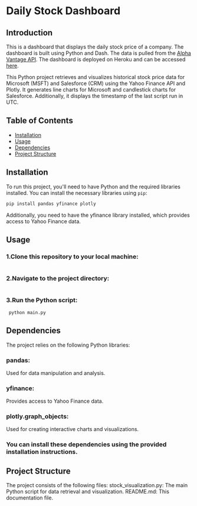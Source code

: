 # Daily Stock Dashboard
## Introduction
This is a dashboard that displays the daily stock price of a company. The dashboard is built using Python and Dash. The data is pulled from the [Alpha Vantage API](https://www.alphavantage.co/). The dashboard is deployed on Heroku and can be accessed [here](https://daily-stock-dashboard.herokuapp.com/).

This Python project retrieves and visualizes historical stock price data for Microsoft (MSFT) and Salesforce (CRM) using the Yahoo Finance API and Plotly. It generates line charts for Microsoft and candlestick charts for Salesforce. Additionally, it displays the timestamp of the last script run in UTC.

## Table of Contents
- [Installation](#installation)
- [Usage](#usage)
- [Dependencies](#dependencies)
- [Project Structure](#project-structure)


## Installation

To run this project, you'll need to have Python and the required libraries installed. You can install the necessary libraries using `pip`:

```bash
pip install pandas yfinance plotly
```
Additionally, you need to have the yfinance library installed, which provides access to Yahoo Finance data.
## Usage
### 1.Clone this repository to your local machine:
```git clone https://github.com/rahul-ar-sys/daily_stock_dashboard.git
```
### 2.Navigate to the project directory:
```cd daily_stock_dashboard
```
### 3.Run the Python script:
``` python main.py```
## Dependencies
The project relies on the following Python libraries:

### pandas: 
Used for data manipulation and analysis.
### yfinance: 
Provides access to Yahoo Finance data.
### plotly.graph_objects:
Used for creating interactive charts and visualizations.

### You can install these dependencies using the provided installation instructions.

## Project Structure
The project consists of the following files:
stock_visualization.py: The main Python script for data retrieval and visualization.
README.md: This documentation file.

